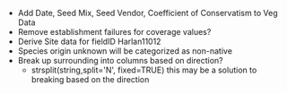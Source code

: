 * Add Date, Seed Mix, Seed Vendor, Coefficient of Conservatism to Veg Data
* Remove establishment failures for coverage values?
* Derive Site data for fieldID Harlan11012
* Species origin unknown will be categorized as non-native
* Break up surrounding into columns based on direction?
  * strsplit(string,split='N', fixed=TRUE) this may be a solution to breaking based on the direction
